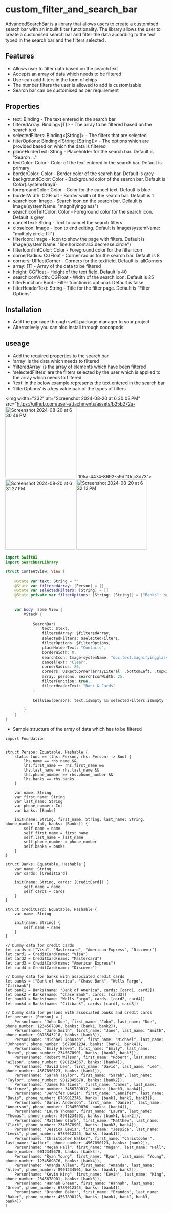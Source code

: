 # custom_filter_and_search_bar
AdvancedSearchBar is a library that allows users to create a customised search bar with an inbuilt filter functionality. The library allows the user to create a customised search bar and filter the data according to the text typed in the search bar and the filters selected . 

## Features
- Allows user to filter data based on the search text
- Accepts an array of data which needs to be filtered
- User can add filters in the form of chips
- The number filters the user is allowed to add is customisable 
- Search bar can be customised as per requirement


## Properties
- text: Binding<String> - The text entered in the search bar
- filteredArray: Binding<[T]> - The array to be filtered based on the search text
- selectedFilters: Binding<[String]> - The filters that are selected
- filterOptions: Binding<[String: [String]]> - The options which are provided based on which the data is filtered
- placeHolderText: String - Placeholder for the search bar. Default is "Search ..."
- textColor: Color - Color of the text entered in the search bar. Default is primary
- borderColor: Color - Border color of the search bar. Default is grey
- backgroundColor: Color - Background color of the search bar. Default is Color(.systemGray6) 
- foregroundColor: Color - Color for the cancel text. Default is blue
- borderWidth: CGFloat - Border width of the search bar. Default is 1
- searchIcon: Image - Search icon on the search bar. Default is Image(systemName: "magnifyingglass")
- searchIconTintColor: Color - Foreground color for the search icon. Default is grey
- cancelText: String - Text to cancel the search filters  
- closeIcon: Image - Icon to end editing. Default is Image(systemName: "multiply.circle.fill")  
- filterIcon: Image - Icon to show the page with filters. Default is Image(systemName: "line.horizontal.3.decrease.circle") 
- filterIconTintColor: Color - Foreground color for the filter icon
- cornerRadius: CGFloat - Corner radius for the search bar. Default is 8 
- corners: UIRectCorner - Corners for the textfield. Default is .allCorners
- array: [T] - Array of the data to be filtered 
- height: CGFloat - Height of the text field. Default is 40
- searchIconWidth: CGFloat - Width of the search icon. Default is 25
- filterFunction: Bool - Filter function is optional. Default is false
- filterHeaderText: String - Title for the filter page. Default is “Filter Options”      

## Installation
- Add the package through swift package manager to your project
- Alternatively you can also install through cocoapods

## useage

- Add the required properties to the search bar
- ‘array’ is the data which needs to filtered
- ‘filteredArray’ is the array of elements which have been filtered
- ‘selectedFilters’ are the filters selected by the user which is applied to the array which needs to filtered
- ‘text’ in the below example represents the text entered in the search bar
- ‘filterOptions’ is a key value pair of the types of filters 

<img width="232" alt="Screenshot 2024-08-20 at 6 30 03 PM" src="https://github.com/user-attachments/assets/b25b272a-
<img width="224" alt="Screenshot 2024-08-20 at 6 30 46 PM" src="https://github.com/user-attachments/assets/705e7dcc-5d03-48fb-9041-de4dcfb157fa">
105a-4474-8692-59df10cc3d73">
<img width="218" alt="Screenshot 2024-08-20 at 6 31 27 PM" src="https://github.com/user-attachments/assets/189f2c71-65bd-4616-936b-f5c4087a6537">
<img width="219" alt="Screenshot 2024-08-20 at 6 32 13 PM" src="https://github.com/user-attachments/assets/cbd19741-9cf7-4faa-a009-dfbba6e43773">

```swift
import SwiftUI
import SearchBarLibrary

struct ContentView: View {
    
    @State var text: String = ""
    @State var filteredArray: [Person] = []
    @State var selectedFilters: [String] = []
    @State private var filterOptions: [String: [String]] = ["Banks": banks, "Cards": cards]
    
    
    var body: some View {
        VStack {
            
            SearchBar(
                text: $text,
                filteredArray: $filteredArray,
                selectedFilters: $selectedFilters,
                filterOptions: $filterOptions,
                placeHolderText: "Contacts",
                borderWidth: 0,
                searchIcon: Image(systemName: "doc.text.magnifyingglass"),
                cancelText: "Clear",
                cornerRadius: 20,
                corners: UIRectCorner(arrayLiteral: .bottomLeft, .topRight),
                array: persons, searchIconWidth: 25,
                filterFunction: true,
                filterHeaderText: "Bank & Cards"
            )
            
            CellView(persons: text.isEmpty && selectedFilters.isEmpty ? persons : filteredArray)
            
        }
    }
}

```

- Sample structure of the array of data which has to be filtered

``` 
import Foundation


struct Person: Equatable, Hashable {
    static func == (lhs: Person, rhs: Person) -> Bool {
        lhs.name == rhs.name &&
        lhs.first_name == rhs.first_name &&
        lhs.last_name == rhs.last_name &&
        lhs.phone_number == rhs.phone_number &&
        lhs.banks == rhs.banks
    }
    
    var name: String
    var first_name: String
    var last_name: String
    var phone_number: Int
    var banks: [Banks]
    
    init(name: String, first_name: String, last_name: String, phone_number: Int, banks: [Banks]) {
        self.name = name
        self.first_name = first_name
        self.last_name = last_name
        self.phone_number = phone_number
        self.banks = banks
    }
}

struct Banks: Equatable, Hashable {
    var name: String
    var cards: [CreditCard]
    
    init(name: String, cards: [CreditCard]) {
        self.name = name
        self.cards = cards
    }
}

struct CreditCard: Equatable, Hashable {
    var name: String
    
    init(name: String) {
        self.name = name
    }
}

// Dummy data for credit cards
let cards = ["Visa", "Mastercard", "American Express", "Discover"]
let card1 = CreditCard(name: "Visa")
let card2 = CreditCard(name: "Mastercard")
let card3 = CreditCard(name: "American Express")
let card4 = CreditCard(name: "Discover")

// Dummy data for banks with associated credit cards
let banks = ["Bank of America", "Chase Bank", "Wells Fargo", "Citibank"]
let bank1 = Banks(name: "Bank of America", cards: [card1, card2])
let bank2 = Banks(name: "Chase Bank", cards: [card3])
let bank3 = Banks(name: "Wells Fargo", cards: [card2, card4])
let bank4 = Banks(name: "Citibank", cards: [card1, card3])

// Dummy data for persons with associated banks and credit cards
let persons: [Person] = [
    Person(name: "John Doe", first_name: "John", last_name: "Doe", phone_number: 1234567890, banks: [bank1, bank2]),
    Person(name: "Jane Smith", first_name: "Jane", last_name: "Smith", phone_number: 9876543210, banks: [bank3]),
    Person(name: "Michael Johnson", first_name: "Michael", last_name: "Johnson", phone_number: 5678901234, banks: [bank1, bank4]),
    Person(name: "Emily Brown", first_name: "Emily", last_name: "Brown", phone_number: 2345678901, banks: [bank2, bank3]),
    Person(name: "Robert Wilson", first_name: "Robert", last_name: "Wilson", phone_number: 8901234567, banks: [bank4]),
    Person(name: "David Lee", first_name: "David", last_name: "Lee", phone_number: 4567890123, banks: [bank1]),
    Person(name: "Sarah Taylor", first_name: "Sarah", last_name: "Taylor", phone_number: 9012345678, banks: [bank2]),
    Person(name: "James Martinez", first_name: "James", last_name: "Martinez", phone_number: 3456789012, banks: [bank3, bank4]),
    Person(name: "Jennifer Davis", first_name: "Jennifer", last_name: "Davis", phone_number: 6789012345, banks: [bank1, bank2, bank3]),
    Person(name: "Daniel Anderson", first_name: "Daniel", last_name: "Anderson", phone_number: 1234509876, banks: [bank4]),
    Person(name: "Laura Thomas", first_name: "Laura", last_name: "Thomas", phone_number: 8901234501, banks: [bank1, bank2]),
    Person(name: "Matthew Clark", first_name: "Matthew", last_name: "Clark", phone_number: 2345678901, banks: [bank3, bank4]),
    Person(name: "Jessica Lewis", first_name: "Jessica", last_name: "Lewis", phone_number: 6789012345, banks: [bank1]),
    Person(name: "Christopher Walker", first_name: "Christopher", last_name: "Walker", phone_number: 4567890123, banks: [bank2]),
    Person(name: "Megan Hall", first_name: "Megan", last_name: "Hall", phone_number: 9012345678, banks: [bank3]),
    Person(name: "Ryan Young", first_name: "Ryan", last_name: "Young", phone_number: 1234509876, banks: [bank4]),
    Person(name: "Amanda Allen", first_name: "Amanda", last_name: "Allen", phone_number: 8901234501, banks: [bank1, bank2]),
    Person(name: "Kevin King", first_name: "Kevin", last_name: "King", phone_number: 2345678901, banks: [bank3]),
    Person(name: "Hannah Green", first_name: "Hannah", last_name: "Green", phone_number: 6789012345, banks: [bank4]),
    Person(name: "Brandon Baker", first_name: "Brandon", last_name: "Baker", phone_number: 4567890123, banks: [bank1, bank2, bank3, bank4])
]


 ```
